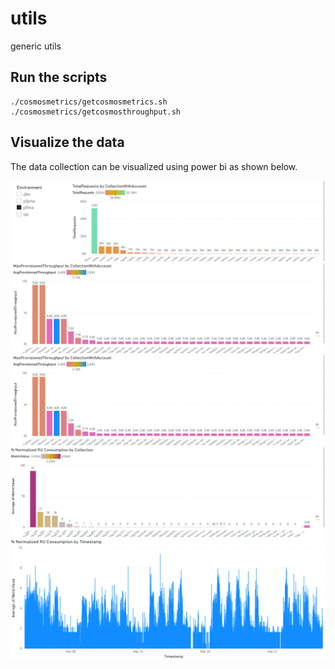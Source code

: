 # utils
generic utils

## Run the scripts

    ./cosmosmetrics/getcosmosmetrics.sh
    ./cosmosmetrics/getcosmosthroughput.sh


## Visualize the data
The data collection can be visualized using power bi as shown below. 



![](metrics-visualization/cosmosdb1.png)
![](metrics-visualization/cosmosdb2.png)
![](metrics-visualization/cosmosdb3.png)
![](metrics-visualization/cosmosdb4.png)
![](metrics-visualization/cosmosdb5.png)